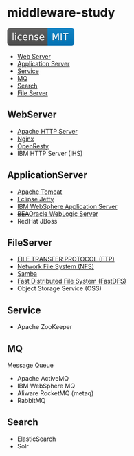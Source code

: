 # middleware-study

[![License](svg/license-MIT-blue.svg)](LICENSE)


- [Web Server](#webserver)
- [Application Server](#applicationserver)
- [Service](#service)
- [MQ](#mq)
- [Search](#search)
- [File Server](#fileserver)

## WebServer

- [Apache HTTP Server](webServer/httpd/httpd.md)
- [Nginx](webServer/nginx/Nginx.md)
- [OpenResty](webServer/openresty/OpenResty.md)
- IBM HTTP Server (IHS)

## ApplicationServer

- [Apache Tomcat](applicationServer/tomcat/Tomcat.md)
- [Eclipse Jetty](applicationServer/jetty/Jetty.md)
- [IBM WebSphere Application Server](applicationServer/was/WAS.md)
- [~~BEA~~Oracle WebLogic Server](applicationServer/weblogic/WebLogic.md)
- RedHat JBoss

## FileServer

- [FILE TRANSFER PROTOCOL (FTP)](fileServer/ftp/FTP.md)
- [Network File System (NFS)](fileServer/nfs/NFS.md)
- [Samba](fileServer/samba/Samba.md)
- [Fast Distributed File System (FastDFS)](fileServer/fastdfs/FastDFS.md)
- Object Storage Service (OSS)

## Service

- Apache ZooKeeper

## MQ
Message Queue

- Apache ActiveMQ
- IBM WebSphere MQ
- Aliware RocketMQ (metaq)
- RabbitMQ

## Search

- ElasticSearch
- Solr

